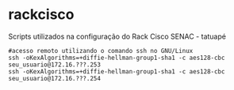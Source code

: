 # rackcisco
Scripts utilizados na configuração do Rack Cisco SENAC - tatuapé

	#acesso remoto utilizando o comando ssh no GNU/Linux
	ssh -oKexAlgorithms=+diffie-hellman-group1-sha1 -c aes128-cbc seu_usuario@172.16.???.253
	ssh -oKexAlgorithms=+diffie-hellman-group1-sha1 -c aes128-cbc seu_usuario@172.16.???.254
